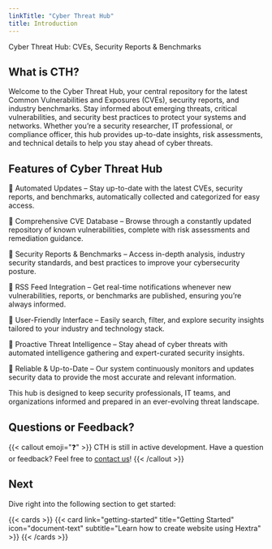 ```yaml
---
linkTitle: "Cyber Threat Hub"
title: Introduction
---
```


Cyber Threat Hub: CVEs, Security Reports & Benchmarks

<!--more-->

## What is CTH?

Welcome to the Cyber Threat Hub, your central repository for the latest Common Vulnerabilities and Exposures (CVEs), security reports, and industry benchmarks. Stay informed about emerging threats, critical vulnerabilities, and security best practices to protect your systems and networks. Whether you’re a security researcher, IT professional, or compliance officer, this hub provides up-to-date insights, risk assessments, and technical details to help you stay ahead of cyber threats.

## Features of Cyber Threat Hub

🔹 Automated Updates – Stay up-to-date with the latest CVEs, security reports, and benchmarks, automatically collected and categorized for easy access.

🔹 Comprehensive CVE Database – Browse through a constantly updated repository of known vulnerabilities, complete with risk assessments and remediation guidance.

🔹 Security Reports & Benchmarks – Access in-depth analysis, industry security standards, and best practices to improve your cybersecurity posture.

🔹 RSS Feed Integration – Get real-time notifications whenever new vulnerabilities, reports, or benchmarks are published, ensuring you’re always informed.

🔹 User-Friendly Interface – Easily search, filter, and explore security insights tailored to your industry and technology stack.

🔹 Proactive Threat Intelligence – Stay ahead of cyber threats with automated intelligence gathering and expert-curated security insights.

🔹 Reliable & Up-to-Date – Our system continuously monitors and updates security data to provide the most accurate and relevant information.

This hub is designed to keep security professionals, IT teams, and organizations informed and prepared in an ever-evolving threat landscape. 

## Questions or Feedback?

{{< callout emoji="❓" >}}
  CTH is still in active development.
  Have a question or feedback? Feel free to [contact us](mailto:security@redpatron.us)!
{{< /callout >}}

## Next

Dive right into the following section to get started:

{{< cards >}}
  {{< card link="getting-started" title="Getting Started" icon="document-text" subtitle="Learn how to create website using Hextra" >}}
{{< /cards >}}

[hugo]: https://gohugo.io/
[flex-search]: https://github.com/nextapps-de/flexsearch
[tailwind-css]: https://tailwindcss.com/
